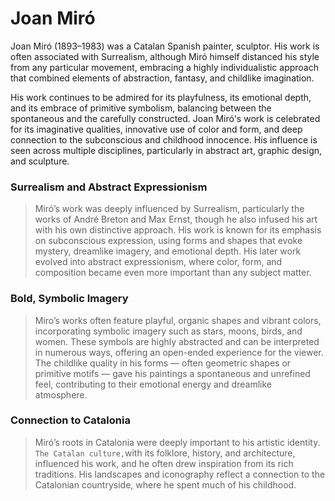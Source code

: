 # Joan Miró
Joan Miró (1893–1983) was a Catalan Spanish painter, sculptor. His work is often associated with Surrealism, although Miró himself distanced his style from any particular movement, embracing a highly individualistic approach that combined elements of abstraction, fantasy, and childlike imagination.

His work continues to be admired for its playfulness, its emotional depth, and its embrace of primitive symbolism, balancing between the spontaneous and the carefully constructed. Joan Miró's work is celebrated for its imaginative qualities, innovative use of color and form, and deep connection to the subconscious and childhood innocence. His influence is seen across multiple disciplines, particularly in abstract art, graphic design, and sculpture.
### Surrealism and Abstract Expressionism
> Miró’s work was deeply influenced by Surrealism, particularly the works of André Breton and Max Ernst, though he also infused his art with his own distinctive approach. His work is known for its emphasis on subconscious expression, using forms and shapes that evoke mystery, dreamlike imagery, and emotional depth.
> His later work evolved into abstract expressionism, where color, form, and composition became even more important than any subject matter.
### Bold, Symbolic Imagery
> Miro’s works often feature playful, organic shapes and vibrant colors, incorporating symbolic imagery such as stars, moons, birds, and women. These symbols are highly abstracted and can be interpreted in numerous ways, offering an open-ended experience for the viewer.
> The childlike quality in his forms — often geometric shapes or primitive motifs — gave his paintings a spontaneous and unrefined feel, contributing to their emotional energy and dreamlike atmosphere.
### Connection to Catalonia
> Miró’s roots in Catalonia were deeply important to his artistic identity. ```The Catalan culture,```with its folklore, history, and architecture, influenced his work, and he often drew inspiration from its rich traditions.
> His landscapes and iconography reflect a connection to the Catalonian countryside, where he spent much of his childhood.